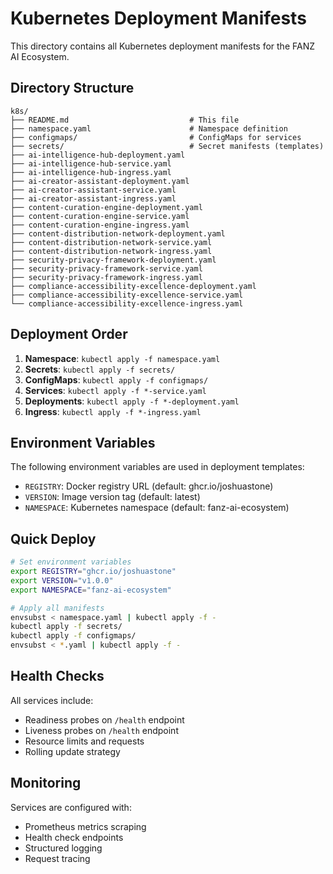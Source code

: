 # Kubernetes Deployment Manifests

This directory contains all Kubernetes deployment manifests for the FANZ AI Ecosystem.

## Directory Structure

```
k8s/
├── README.md                           # This file
├── namespace.yaml                      # Namespace definition
├── configmaps/                         # ConfigMaps for services
├── secrets/                            # Secret manifests (templates)
├── ai-intelligence-hub-deployment.yaml
├── ai-intelligence-hub-service.yaml
├── ai-intelligence-hub-ingress.yaml
├── ai-creator-assistant-deployment.yaml
├── ai-creator-assistant-service.yaml
├── ai-creator-assistant-ingress.yaml
├── content-curation-engine-deployment.yaml
├── content-curation-engine-service.yaml
├── content-curation-engine-ingress.yaml
├── content-distribution-network-deployment.yaml
├── content-distribution-network-service.yaml
├── content-distribution-network-ingress.yaml
├── security-privacy-framework-deployment.yaml
├── security-privacy-framework-service.yaml
├── security-privacy-framework-ingress.yaml
├── compliance-accessibility-excellence-deployment.yaml
├── compliance-accessibility-excellence-service.yaml
└── compliance-accessibility-excellence-ingress.yaml
```

## Deployment Order

1. **Namespace**: `kubectl apply -f namespace.yaml`
2. **Secrets**: `kubectl apply -f secrets/`
3. **ConfigMaps**: `kubectl apply -f configmaps/`
4. **Services**: `kubectl apply -f *-service.yaml`
5. **Deployments**: `kubectl apply -f *-deployment.yaml`
6. **Ingress**: `kubectl apply -f *-ingress.yaml`

## Environment Variables

The following environment variables are used in deployment templates:

- `REGISTRY`: Docker registry URL (default: ghcr.io/joshuastone)
- `VERSION`: Image version tag (default: latest)
- `NAMESPACE`: Kubernetes namespace (default: fanz-ai-ecosystem)

## Quick Deploy

```bash
# Set environment variables
export REGISTRY="ghcr.io/joshuastone"
export VERSION="v1.0.0"
export NAMESPACE="fanz-ai-ecosystem"

# Apply all manifests
envsubst < namespace.yaml | kubectl apply -f -
kubectl apply -f secrets/
kubectl apply -f configmaps/
envsubst < *.yaml | kubectl apply -f -
```

## Health Checks

All services include:
- Readiness probes on `/health` endpoint
- Liveness probes on `/health` endpoint
- Resource limits and requests
- Rolling update strategy

## Monitoring

Services are configured with:
- Prometheus metrics scraping
- Health check endpoints
- Structured logging
- Request tracing